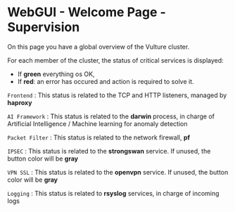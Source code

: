 # WebGUI - Welcome Page - Supervision

On this page you have a global overview of the Vulture cluster.

For each member of the cluster, the status of critical services is displayed: 

 - If **green** everything os OK, 
 - If **red**: an error has occured and action is required to solve it.

`Frontend` : This status is related to the TCP and HTTP listeners, managed by **haproxy**

`AI Framework` : This status is related to the **darwin** process, in charge of Artificial Intelligence / Machine learning for anomaly detection

`Packet Filter` : This status is related to the network firewall, **pf**

`IPSEC` : This status is related to the **strongswan** service. If unused, the button color will be **gray**

`VPN SSL` : This status is related to the **openvpn** service. If unused, the button color will be **gray**

`Logging` : This status is related to **rsyslog** services, in charge of incoming logs


